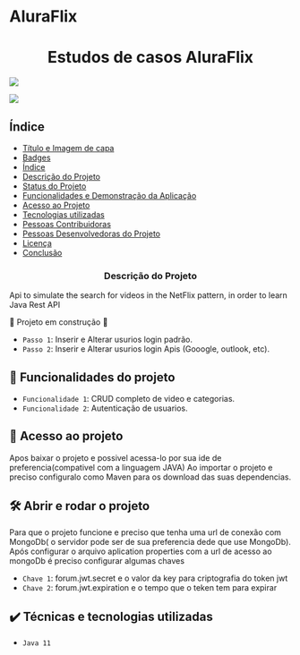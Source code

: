 # AluraFlix
<h1 align="center"> Estudos de casos AluraFlix </h1>
<img src="http://img.shields.io/static/v1?label=STATUS&message=EM%20DESENVOLVIMENTO&color=GREEN&style=for-the-badge"/>
</p>

<img src="https://img.shields.io/github/stars/arthurPapp?style=social"/>
</p>

## Índice 

* [Título e Imagem de capa](#Título-e-Imagem-de-capa)
* [Badges](#badges)
* [Índice](#índice)
* [Descrição do Projeto](#descrição-do-projeto)
* [Status do Projeto](#status-do-Projeto)
* [Funcionalidades e Demonstração da Aplicação](#funcionalidades-e-demonstração-da-aplicação)
* [Acesso ao Projeto](#acesso-ao-projeto)
* [Tecnologias utilizadas](#tecnologias-utilizadas)
* [Pessoas Contribuidoras](#pessoas-contribuidoras)
* [Pessoas Desenvolvedoras do Projeto](#pessoas-desenvolvedoras)
* [Licença](#licença)
* [Conclusão](#conclusão)


<h3 align="center" #descrição-do-projeto>Descrição do Projeto</h3>
Api to simulate the search for videos in the NetFlix pattern, in order to learn Java Rest API

:construction:  Projeto em construção :construction:

- `Passo 1`: Inserir e Alterar usurios login padrão.
- `Passo 2`: Inserir e Alterar usurios login Apis (Gooogle, outlook, etc).
## :hammer: Funcionalidades do projeto 

- `Funcionalidade 1`: CRUD completo de video e categorias.
- `Funcionalidade 2`: Autenticação de usuarios.

## 📁 Acesso ao projeto

Apos baixar o projeto e possivel acessa-lo por sua ide de preferencia(compativel com a linguagem JAVA)
Ao importar o projeto e preciso configuralo como Maven para os download das suas dependencias.

## 🛠️ Abrir e rodar o projeto

Para que o projeto funcione e preciso que tenha uma url de conexão com MongoDb( o servidor pode ser de sua preferencia dede que use MongoDb).
Após configurar o arquivo aplication properties com a url de acesso ao mongoDb é preciso configurar algumas chaves
- `Chave 1`: forum.jwt.secret e o valor da key para criptografia do token jwt
- `Chave 2`: forum.jwt.expiration e o tempo que o teken tem para expirar


## ✔️ Técnicas e tecnologias utilizadas

- ``Java 11``

